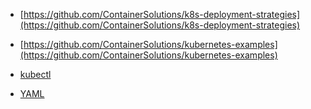 - [https://github.com/ContainerSolutions/k8s-deployment-strategies](https://github.com/ContainerSolutions/k8s-deployment-strategies)
- [https://github.com/ContainerSolutions/kubernetes-examples](https://github.com/ContainerSolutions/kubernetes-examples)

- [kubectl](Kubernetes/KUBECTL)
- [YAML](Kubernetes/YAML)
